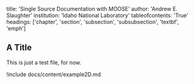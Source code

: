 title: 'Single Source Documentation with MOOSE'
author: 'Andrew E. Slaughter'
institution: 'Idaho National Laboratory'
tableofcontents: 'True'
headings: ['chapter', 'section', 'subsection', 'subsubsection', 'textbf', 'emph']

## A Title
This is just a test file, for now.

!include docs/content/example2D.md
